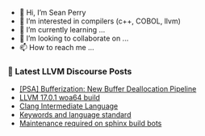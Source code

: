 - 👋 Hi, I’m Sean Perry
- 👀 I’m interested in compilers (c++, COBOL, llvm)
- 🌱 I’m currently learning ...
- 💞️ I’m looking to collaborate on ...
- 📫 How to reach me ...

<!---
s66perry/s66perry is a ✨ special ✨ repository because its `README.md` (this file) appears on your GitHub profile.
You can click the Preview link to take a look at your changes.
--->
### 📕 Latest LLVM Discourse Posts

<!-- DISCOURSE-LLVM:START -->
- [[PSA] Bufferization: New Buffer Deallocation Pipeline](https://discourse.llvm.org/t/psa-bufferization-new-buffer-deallocation-pipeline/73375#post_6)
- [LLVM 17.0.1 woa64 build](https://discourse.llvm.org/t/llvm-17-0-1-woa64-build/73602#post_2)
- [Clang Intermediate Language](https://discourse.llvm.org/t/clang-intermediate-language/51268#post_6)
- [Keywords and language standard](https://discourse.llvm.org/t/keywords-and-language-standard/73609#post_2)
- [Maintenance required on sphinx build bots](https://discourse.llvm.org/t/maintenance-required-on-sphinx-build-bots/73612#post_1)
<!-- DISCOURSE-LLVM:END -->

